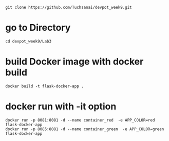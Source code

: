 ```
git clone https://github.com/Tuchsanai/devpot_week9.git
```


# go to Directory
```
cd devpot_week9/Lab3

```


# build Docker image with docker build 

```
docker build -t flask-docker-app . 

```


# docker run with -it option
```
docker run -p 8081:8081 -d --name container_red  -e APP_COLOR=red flask-docker-app
docker run -p 8085:8081 -d --name container_green  -e APP_COLOR=green flask-docker-app


```
